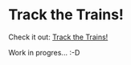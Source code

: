 # Track the Trains!

Check it out: [Track the Trains!](https://hoomanfor.github.io/track-the-trains/)

Work in progres... :-D